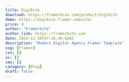 ```yaml
---
title: DigiBite
download: https://framerbite.com/product/digibite
demo: https://digibite.framer.website/
price: 0
author: "Framerbite"
author_link: https://framerbite.com
date: 2024-12-30T07:26:30.928Z
description: "Modern Digital Agency Framer Template"
ssg: [Framer]
css: []
ui: []
cms: []
category: [Blog]
draft: false
---
```


